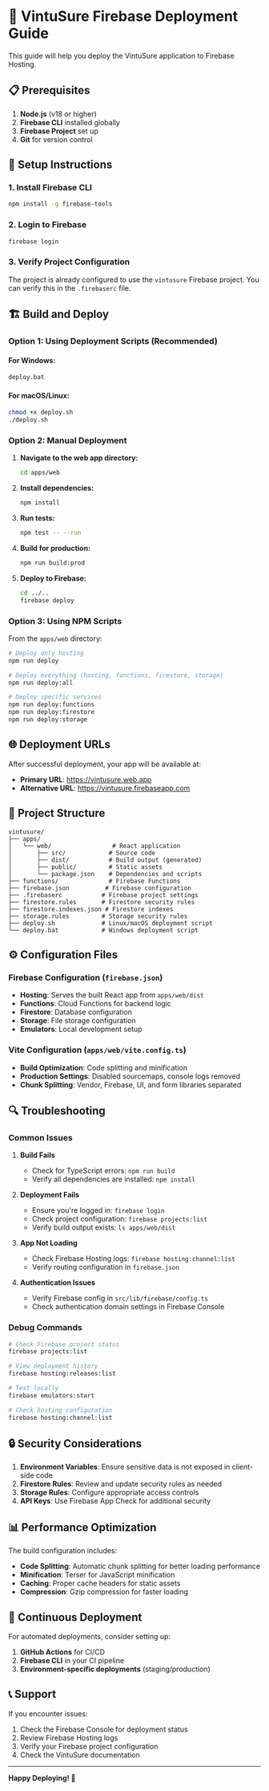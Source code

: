 # 🚀 VintuSure Firebase Deployment Guide

This guide will help you deploy the VintuSure application to Firebase Hosting.

## 📋 Prerequisites

1. **Node.js** (v18 or higher)
2. **Firebase CLI** installed globally
3. **Firebase Project** set up
4. **Git** for version control

## 🔧 Setup Instructions

### 1. Install Firebase CLI

```bash
npm install -g firebase-tools
```

### 2. Login to Firebase

```bash
firebase login
```

### 3. Verify Project Configuration

The project is already configured to use the `vintusure` Firebase project. You can verify this in the `.firebaserc` file.

## 🏗️ Build and Deploy

### Option 1: Using Deployment Scripts (Recommended)

#### For Windows:
```bash
deploy.bat
```

#### For macOS/Linux:
```bash
chmod +x deploy.sh
./deploy.sh
```

### Option 2: Manual Deployment

1. **Navigate to the web app directory:**
   ```bash
   cd apps/web
   ```

2. **Install dependencies:**
   ```bash
   npm install
   ```

3. **Run tests:**
   ```bash
   npm test -- --run
   ```

4. **Build for production:**
   ```bash
   npm run build:prod
   ```

5. **Deploy to Firebase:**
   ```bash
   cd ../..
   firebase deploy
   ```

### Option 3: Using NPM Scripts

From the `apps/web` directory:

```bash
# Deploy only hosting
npm run deploy

# Deploy everything (hosting, functions, firestore, storage)
npm run deploy:all

# Deploy specific services
npm run deploy:functions
npm run deploy:firestore
npm run deploy:storage
```

## 🌐 Deployment URLs

After successful deployment, your app will be available at:

- **Primary URL**: https://vintusure.web.app
- **Alternative URL**: https://vintusure.firebaseapp.com

## 📁 Project Structure

```
vintusure/
├── apps/
│   └── web/                 # React application
│       ├── src/            # Source code
│       ├── dist/           # Build output (generated)
│       ├── public/         # Static assets
│       └── package.json    # Dependencies and scripts
├── functions/              # Firebase Functions
├── firebase.json          # Firebase configuration
├── .firebaserc           # Firebase project settings
├── firestore.rules       # Firestore security rules
├── firestore.indexes.json # Firestore indexes
├── storage.rules         # Storage security rules
├── deploy.sh             # Linux/macOS deployment script
└── deploy.bat            # Windows deployment script
```

## ⚙️ Configuration Files

### Firebase Configuration (`firebase.json`)
- **Hosting**: Serves the built React app from `apps/web/dist`
- **Functions**: Cloud Functions for backend logic
- **Firestore**: Database configuration
- **Storage**: File storage configuration
- **Emulators**: Local development setup

### Vite Configuration (`apps/web/vite.config.ts`)
- **Build Optimization**: Code splitting and minification
- **Production Settings**: Disabled sourcemaps, console logs removed
- **Chunk Splitting**: Vendor, Firebase, UI, and form libraries separated

## 🔍 Troubleshooting

### Common Issues

1. **Build Fails**
   - Check for TypeScript errors: `npm run build`
   - Verify all dependencies are installed: `npm install`

2. **Deployment Fails**
   - Ensure you're logged in: `firebase login`
   - Check project configuration: `firebase projects:list`
   - Verify build output exists: `ls apps/web/dist`

3. **App Not Loading**
   - Check Firebase Hosting logs: `firebase hosting:channel:list`
   - Verify routing configuration in `firebase.json`

4. **Authentication Issues**
   - Verify Firebase config in `src/lib/firebase/config.ts`
   - Check authentication domain settings in Firebase Console

### Debug Commands

```bash
# Check Firebase project status
firebase projects:list

# View deployment history
firebase hosting:releases:list

# Test locally
firebase emulators:start

# Check hosting configuration
firebase hosting:channel:list
```

## 🔒 Security Considerations

1. **Environment Variables**: Ensure sensitive data is not exposed in client-side code
2. **Firestore Rules**: Review and update security rules as needed
3. **Storage Rules**: Configure appropriate access controls
4. **API Keys**: Use Firebase App Check for additional security

## 📊 Performance Optimization

The build configuration includes:

- **Code Splitting**: Automatic chunk splitting for better loading performance
- **Minification**: Terser for JavaScript minification
- **Caching**: Proper cache headers for static assets
- **Compression**: Gzip compression for faster loading

## 🔄 Continuous Deployment

For automated deployments, consider setting up:

1. **GitHub Actions** for CI/CD
2. **Firebase CLI** in your CI pipeline
3. **Environment-specific deployments** (staging/production)

## 📞 Support

If you encounter issues:

1. Check the Firebase Console for deployment status
2. Review Firebase Hosting logs
3. Verify your Firebase project configuration
4. Check the VintuSure documentation

---

**Happy Deploying! 🚀**
